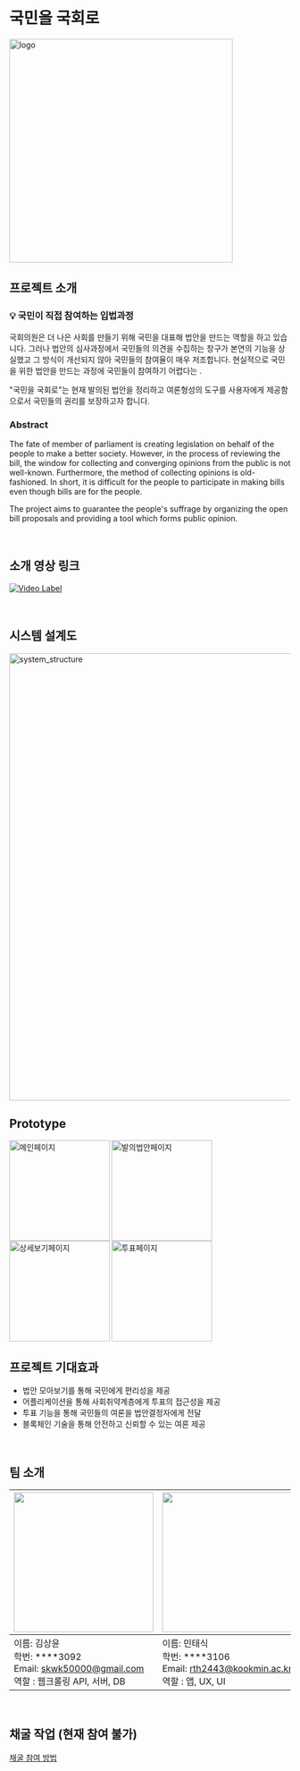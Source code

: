 # 국민을 국회로
<img width="400" alt="logo" src="https://ifh.cc/g/MSGhF8.png">

## 프로젝트 소개
### 💡 국민이 직접 참여하는 입법과정

국회의원은 더 나은 사회를 만들기 위해 국민을 대표해 법안을 만드는 역할을 하고 있습니다.
그러나 법안의 심사과정에서 국민들의 의견을 수집하는 창구가 본연의 기능을 상실했고 그 방식이 개선되지 않아 국민들의 참여율이 매우 저조합니다.
현실적으로 국민을 위한 법안을 만드는 과정에 국민들이 참여하기 어렵다는 .

"국민을 국회로"는 현재 발의된 법안을 정리하고 여론형성의 도구를 사용자에게 제공함으로서 국민들의 권리를 보장하고자 합니다.

### Abstract
The fate of member of parliament is creating legislation on behalf of the people to make a better society.
However, in the process of reviewing the bill, the window for collecting and converging opinions from the public is not well-known. Furthermore, the method of collecting opinions is old-fashioned. In short, it is difficult for the people to participate in making bills even though bills are for the people.

The project aims to guarantee the people's suffrage by organizing the open bill proposals and providing a tool which forms public opinion.

</br>

## 소개 영상 링크

[![Video Label](https://user-images.githubusercontent.com/24891555/161373041-e14a691c-7c36-4e96-a95c-1ae679c534eb.png)](https://youtu.be/kUm5M0ekxXQ)

</br>

## 시스템 설계도
<img width="800" alt="system_structure" src="https://user-images.githubusercontent.com/24891555/161218670-38e50b23-3b82-4820-9347-f041003300b5.png">

</br>

## Prototype
<img width="180" alt="메인페이지" src="https://user-images.githubusercontent.com/24891555/161413555-bc01523e-cbdc-4fbb-8cec-a89b54a9acaa.png" align="left">
<img width="180" alt="발의법안페이지" src="https://user-images.githubusercontent.com/24891555/161413598-350a6150-3e4c-4aed-8318-fedd65f03d5d.png" align="left">
<img width="180" alt="상세보기페이지" src="https://user-images.githubusercontent.com/24891555/161413559-9425efea-9e27-476f-b3a1-b3f30edeb540.png" align="left">
<img width="180" alt="투표페이지" src="https://user-images.githubusercontent.com/24891555/161413561-5ba90913-d5c4-4833-ad59-21e9d83fe221.png">

</br>

## 프로젝트 기대효과
- 법안 모아보기를 통해 국민에게 편리성을 제공 <br/>
- 어플리케이션을 통해 사회취약계층에게 투표의 접근성을 제공 <br/>
- 투표 기능을 통해 국민들의 여론을 법안결정자에게 전달 <br/>
- 블록체인 기술을 통해 안전하고 신뢰할 수 있는 여론 제공 <br/>

</br>

## 팀 소개


|<img src="https://ifh.cc/g/J9csdn.jpg" width="250" height="250">|<img src="https://user-images.githubusercontent.com/24891555/160340738-9ab2ce92-001f-44a6-a4cf-e6c6597be2b4.jpeg" width="250">|<img src="https://user-images.githubusercontent.com/24891555/160343995-d313df3f-b252-4271-800e-4ff67111336f.jpg" width="250">|
|:--|:--|:--|
|이름: 김상윤 </br> 학번: ****3092 </br> Email: skwk50000@gmail.com </br> 역할 : 웹크롤링 API, 서버, DB|이름: 민태식 </br> 학번: ****3106 </br> Email: rth2443@kookmin.ac.kr </br> 역할 : 앱, UX, UI|이름: 안성열 </br> 학번: ****3121 </br> Email: zxcv123594@gmail.com </br> 역할 : 블록체인 API, 서버|

</br>

## 채굴 작업 (현재 참여 불가)
[채굴 참여 방법](https://github.com/kookmin-sw/capstone-2022-03/blob/master/HowtoMine.md)

</br>


